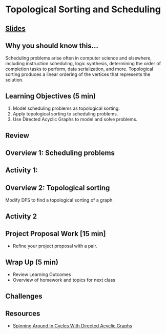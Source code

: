 # Topological Sorting and Scheduling

## [Slides](https://docs.google.com/presentation/d/14FHYZYrE0GiH93Wd-F38scIOW84Mm-V0OHpgveqdI9w/edit?usp=sharing)

## Why you should know this...
Scheduling problems arise often in computer science and elsewhere, including instruction scheduling, logic synthesis, determining the order of completion tasks to perform, data serialization, and more.  Topological sorting produces a linear ordering of the vertices that represents the solution.


## Learning Objectives (5 min)

1. Model scheduling problems as topological sorting.
1. Apply topological sorting to scheduling problems.
1. Use Directed Acyclic Graphs to model and solve problems.

## Review

## Overview 1: Scheduling problems


## Activity 1:

## Overview 2: Topological sorting
Modify DFS to find a topological sorting of a graph.

## Activity 2

## Project Proposal Work [15 min]
- Refine your project proposal with a pair.

## Wrap Up (5 min)

- Review Learning Outcomes
- Overview of homework and topics for next class

## Challenges


## Resources

- [Spinning Around In Cycles With Directed Acyclic Graphs](https://medium.com/basecs/spinning-around-in-cycles-with-directed-acyclic-graphs-a233496d4688)
